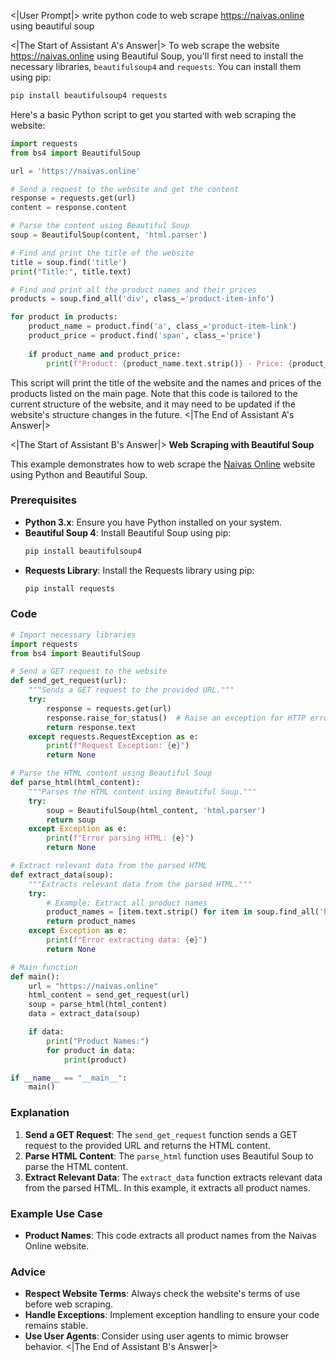 <|User Prompt|>
write python code to web scrape https://naivas.online using beautiful soup

<|The Start of Assistant A's Answer|>
To web scrape the website https://naivas.online using Beautiful Soup, you'll first need to install the necessary libraries, `beautifulsoup4` and `requests`. You can install them using pip:

```bash
pip install beautifulsoup4 requests
```

Here's a basic Python script to get you started with web scraping the website:

```python
import requests
from bs4 import BeautifulSoup

url = 'https://naivas.online'

# Send a request to the website and get the content
response = requests.get(url)
content = response.content

# Parse the content using Beautiful Soup
soup = BeautifulSoup(content, 'html.parser')

# Find and print the title of the website
title = soup.find('title')
print("Title:", title.text)

# Find and print all the product names and their prices
products = soup.find_all('div', class_='product-item-info')

for product in products:
    product_name = product.find('a', class_='product-item-link')
    product_price = product.find('span', class_='price')
    
    if product_name and product_price:
        print(f"Product: {product_name.text.strip()} - Price: {product_price.text.strip()}")
```

This script will print the title of the website and the names and prices of the products listed on the main page. Note that this code is tailored to the current structure of the website, and it may need to be updated if the website's structure changes in the future.
<|The End of Assistant A's Answer|>

<|The Start of Assistant B's Answer|>
**Web Scraping with Beautiful Soup**

This example demonstrates how to web scrape the [Naivas Online](https://naivas.online) website using Python and Beautiful Soup.

### Prerequisites

- **Python 3.x**: Ensure you have Python installed on your system.
- **Beautiful Soup 4**: Install Beautiful Soup using pip:
  ```bash
  pip install beautifulsoup4
  ```
- **Requests Library**: Install the Requests library using pip:
  ```bash
  pip install requests
  ```

### Code

```python
# Import necessary libraries
import requests
from bs4 import BeautifulSoup

# Send a GET request to the website
def send_get_request(url):
    """Sends a GET request to the provided URL."""
    try:
        response = requests.get(url)
        response.raise_for_status()  # Raise an exception for HTTP errors
        return response.text
    except requests.RequestException as e:
        print(f"Request Exception: {e}")
        return None

# Parse the HTML content using Beautiful Soup
def parse_html(html_content):
    """Parses the HTML content using Beautiful Soup."""
    try:
        soup = BeautifulSoup(html_content, 'html.parser')
        return soup
    except Exception as e:
        print(f"Error parsing HTML: {e}")
        return None

# Extract relevant data from the parsed HTML
def extract_data(soup):
    """Extracts relevant data from the parsed HTML."""
    try:
        # Example: Extract all product names
        product_names = [item.text.strip() for item in soup.find_all('h2', class_='product-name')]
        return product_names
    except Exception as e:
        print(f"Error extracting data: {e}")
        return None

# Main function
def main():
    url = "https://naivas.online"
    html_content = send_get_request(url)
    soup = parse_html(html_content)
    data = extract_data(soup)

    if data:
        print("Product Names:")
        for product in data:
            print(product)

if __name__ == "__main__":
    main()
```

### Explanation

1. **Send a GET Request**: The `send_get_request` function sends a GET request to the provided URL and returns the HTML content.
2. **Parse HTML Content**: The `parse_html` function uses Beautiful Soup to parse the HTML content.
3. **Extract Relevant Data**: The `extract_data` function extracts relevant data from the parsed HTML. In this example, it extracts all product names.

### Example Use Case

- **Product Names**: This code extracts all product names from the Naivas Online website.

### Advice

- **Respect Website Terms**: Always check the website's terms of use before web scraping.
- **Handle Exceptions**: Implement exception handling to ensure your code remains stable.
- **Use User Agents**: Consider using user agents to mimic browser behavior.
<|The End of Assistant B's Answer|>